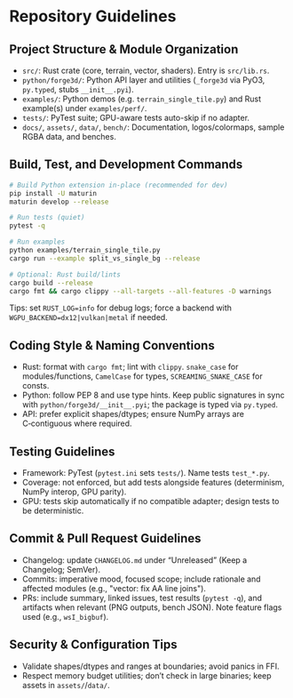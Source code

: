 # Repository Guidelines

## Project Structure & Module Organization
- `src/`: Rust crate (core, terrain, vector, shaders). Entry is `src/lib.rs`.
- `python/forge3d/`: Python API layer and utilities (`_forge3d` via PyO3, `py.typed`, stubs `__init__.pyi`).
- `examples/`: Python demos (e.g. `terrain_single_tile.py`) and Rust example(s) under `examples/perf/`.
- `tests/`: PyTest suite; GPU-aware tests auto-skip if no adapter.
- `docs/`, `assets/`, `data/`, `bench/`: Documentation, logos/colormaps, sample RGBA data, and benches.

## Build, Test, and Development Commands
```bash
# Build Python extension in-place (recommended for dev)
pip install -U maturin
maturin develop --release

# Run tests (quiet)
pytest -q

# Run examples
python examples/terrain_single_tile.py
cargo run --example split_vs_single_bg --release

# Optional: Rust build/lints
cargo build --release
cargo fmt && cargo clippy --all-targets --all-features -D warnings
```
Tips: set `RUST_LOG=info` for debug logs; force a backend with `WGPU_BACKEND=dx12|vulkan|metal` if needed.

## Coding Style & Naming Conventions
- Rust: format with `cargo fmt`; lint with `clippy`. `snake_case` for modules/functions, `CamelCase` for types, `SCREAMING_SNAKE_CASE` for consts.
- Python: follow PEP 8 and use type hints. Keep public signatures in sync with `python/forge3d/__init__.pyi`; the package is typed via `py.typed`.
- API: prefer explicit shapes/dtypes; ensure NumPy arrays are C‑contiguous where required.

## Testing Guidelines
- Framework: PyTest (`pytest.ini` sets `tests/`). Name tests `test_*.py`.
- Coverage: not enforced, but add tests alongside features (determinism, NumPy interop, GPU parity).
- GPU: tests skip automatically if no compatible adapter; design tests to be deterministic.

## Commit & Pull Request Guidelines
- Changelog: update `CHANGELOG.md` under “Unreleased” (Keep a Changelog; SemVer).
- Commits: imperative mood, focused scope; include rationale and affected modules (e.g., "vector: fix AA line joins").
- PRs: include summary, linked issues, test results (`pytest -q`), and artifacts when relevant (PNG outputs, bench JSON). Note feature flags used (e.g., `wsI_bigbuf`).

## Security & Configuration Tips
- Validate shapes/dtypes and ranges at boundaries; avoid panics in FFI.
- Respect memory budget utilities; don’t check in large binaries; keep assets in `assets/`/`data/`.
